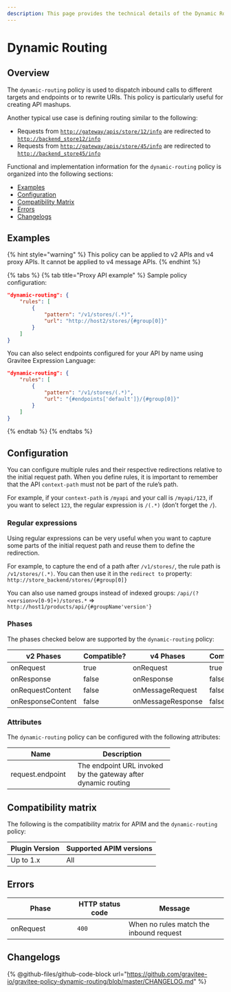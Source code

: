 ```yaml
---
description: This page provides the technical details of the Dynamic Routing policy
---
```


# Dynamic Routing

## Overview

The `dynamic-routing` policy is used to dispatch inbound calls to different targets and endpoints or to rewrite URIs. This policy is particularly useful for creating API mashups.

Another typical use case is defining routing similar to the following:

* Requests from [`http://gateway/apis/store/12/info`](http://gateway/apis/store/12/info) are redirected to [`http://backend_store12/info`](http://backend\_store12/info)
* Requests from [`http://gateway/apis/store/45/info`](http://gateway/apis/store/45/info) are redirected to [`http://backend_store45/info`](http://backend\_store45/info)

Functional and implementation information for the `dynamic-routing` policy is organized into the following sections:

* [Examples](dynamic-routing.md#examples)
* [Configuration](dynamic-routing.md#configuration)
* [Compatibility Matrix](dynamic-routing.md#compatibility-matrix)
* [Errors](dynamic-routing.md#errors)
* [Changelogs](dynamic-routing.md#changelogs)

## Examples

{% hint style="warning" %}
This policy can be applied to v2 APIs and v4 proxy APIs. It cannot be applied to v4 message APIs.
{% endhint %}

{% tabs %}
{% tab title="Proxy API example" %}
Sample policy configuration:

```json
"dynamic-routing": {
    "rules": [
        {
            "pattern": "/v1/stores/(.*)",
            "url": "http://host2/stores/{#group[0]}"
        }
    ]
}
```

You can also select endpoints configured for your API by name using Gravitee Expression Language:

```json
"dynamic-routing": {
    "rules": [
        {
            "pattern": "/v1/stores/(.*)",
            "url": "{#endpoints['default']}/{#group[0]}"
        }
    ]
}
```
{% endtab %}
{% endtabs %}

## Configuration

You can configure multiple rules and their respective redirections relative to the initial request path. When you define rules, it is important to remember that the API `context-path` must not be part of the rule’s path.&#x20;

For example, if your `context-path` is `/myapi` and your call is `/myapi/123`, if you want to select `123`, the regular expression is `/(.*)` (don’t forget the `/`).

### Regular expressions

Using regular expressions can be very useful when you want to capture some parts of the initial request path and reuse them to define the redirection.

For example, to capture the end of a path after `/v1/stores/`, the rule path is `/v1/stores/(.*)`. You can then use it in the `redirect to` property: `http://store_backend/stores/{#group[0]}`

You can also use named groups instead of indexed groups: `/api/(?<version>v[0-9]+)/stores.*` ⇒ `http://host1/products/api/{#groupName'version'}`

### Phases

The phases checked below are supported by the `dynamic-routing` policy:

<table data-full-width="false"><thead><tr><th width="202">v2 Phases</th><th width="139" data-type="checkbox">Compatible?</th><th width="198">v4 Phases</th><th data-type="checkbox">Compatible?</th></tr></thead><tbody><tr><td>onRequest</td><td>true</td><td>onRequest</td><td>true</td></tr><tr><td>onResponse</td><td>false</td><td>onResponse</td><td>false</td></tr><tr><td>onRequestContent</td><td>false</td><td>onMessageRequest</td><td>false</td></tr><tr><td>onResponseContent</td><td>false</td><td>onMessageResponse</td><td>false</td></tr></tbody></table>

### Attributes

The `dynamic-routing` policy can be configured with the following attributes:

<table data-full-width="false"><thead><tr><th width="140">Name</th><th width="207">Description</th></tr></thead><tbody><tr><td>request.endpoint</td><td>The endpoint URL invoked by the gateway after dynamic routing</td></tr></tbody></table>

## Compatibility matrix

The following is the compatibility matrix for APIM and the `dynamic-routing` policy:

<table data-full-width="false"><thead><tr><th>Plugin Version</th><th>Supported APIM versions</th></tr></thead><tbody><tr><td>Up to 1.x</td><td>All</td></tr></tbody></table>

## Errors

<table data-full-width="false"><thead><tr><th width="210">Phase</th><th width="171">HTTP status code</th><th width="387">Message</th></tr></thead><tbody><tr><td>onRequest</td><td><code>400</code></td><td>When no rules match the inbound request</td></tr></tbody></table>

## Changelogs

{% @github-files/github-code-block url="https://github.com/gravitee-io/gravitee-policy-dynamic-routing/blob/master/CHANGELOG.md" %}
